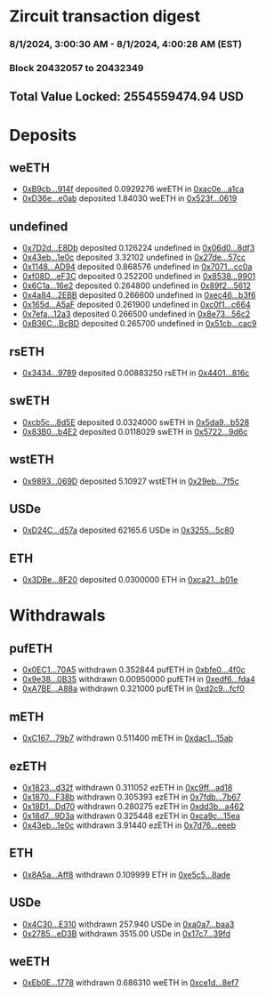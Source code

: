 # Zircuit transaction digest
### 8/1/2024, 3:00:30 AM - 8/1/2024, 4:00:28 AM (EST)
### Block 20432057 to 20432349

## Total Value Locked: 2554559474.94 USD

# Deposits
## weETH
- [0xB9cb...914f](https://etherscan.io/address/0xB9cbA937f98d9C71C297431D44b142E59569914f) deposited 0.0929276 weETH in [0xac0e...a1ca](https://etherscan.io/tx/0xB9cbA937f98d9C71C297431D44b142E59569914f)
- [0xD36e...e0ab](https://etherscan.io/address/0xD36e77a395C3839943c1b22221dB423816b0e0ab) deposited 1.84030 weETH in [0x523f...0619](https://etherscan.io/tx/0xD36e77a395C3839943c1b22221dB423816b0e0ab)
## undefined
- [0x7D2d...E8Db](https://etherscan.io/address/0x7D2d5f0B0518E21A70C39B2395Ca88588D53E8Db) deposited 0.126224 undefined in [0x06d0...8df3](https://etherscan.io/tx/0x7D2d5f0B0518E21A70C39B2395Ca88588D53E8Db)
- [0x43eb...1e0c](https://etherscan.io/address/0x43eb5e36cE7f3B27884d20971D5792fbf6211e0c) deposited 3.32102 undefined in [0x27de...57cc](https://etherscan.io/tx/0x43eb5e36cE7f3B27884d20971D5792fbf6211e0c)
- [0x1148...AD94](https://etherscan.io/address/0x114864aa49f4a9fE36f86e590558b48fB558AD94) deposited 0.868576 undefined in [0x7071...cc0a](https://etherscan.io/tx/0x114864aa49f4a9fE36f86e590558b48fB558AD94)
- [0xf08D...eF3C](https://etherscan.io/address/0xf08D0227497d1Cb01Ef06E57491E0E9d916FeF3C) deposited 0.252200 undefined in [0x8538...9901](https://etherscan.io/tx/0xf08D0227497d1Cb01Ef06E57491E0E9d916FeF3C)
- [0x6C1a...16e2](https://etherscan.io/address/0x6C1a58E52F376D43Ae12FaAE0B9Bf28B2Dd216e2) deposited 0.264800 undefined in [0x89f2...5612](https://etherscan.io/tx/0x6C1a58E52F376D43Ae12FaAE0B9Bf28B2Dd216e2)
- [0x4a84...2EBB](https://etherscan.io/address/0x4a84D97ea903b7578A4694bE49a2954FeA6C2EBB) deposited 0.266600 undefined in [0xec46...b3f6](https://etherscan.io/tx/0x4a84D97ea903b7578A4694bE49a2954FeA6C2EBB)
- [0x165d...A5aF](https://etherscan.io/address/0x165ddbDbC758D7076d6a3c15366117b04A34A5aF) deposited 0.261900 undefined in [0xc0f1...c664](https://etherscan.io/tx/0x165ddbDbC758D7076d6a3c15366117b04A34A5aF)
- [0x7efa...12a3](https://etherscan.io/address/0x7efa59Be55560945594fB009C667c5f169aa12a3) deposited 0.266500 undefined in [0x8e73...56c2](https://etherscan.io/tx/0x7efa59Be55560945594fB009C667c5f169aa12a3)
- [0xB36C...BcBD](https://etherscan.io/address/0xB36Ca349C35C57466e4705cb9d779A5a42C5BcBD) deposited 0.265700 undefined in [0x51cb...cac9](https://etherscan.io/tx/0xB36Ca349C35C57466e4705cb9d779A5a42C5BcBD)
## rsETH
- [0x3434...9789](https://etherscan.io/address/0x34349c5569e7B846c3558961552D2202760A9789) deposited 0.00883250 rsETH in [0x4401...816c](https://etherscan.io/tx/0x34349c5569e7B846c3558961552D2202760A9789)
## swETH
- [0xcb5c...8d5E](https://etherscan.io/address/0xcb5cFE32CA0b035C49EbFFcD94AE664CbA418d5E) deposited 0.0324000 swETH in [0x5da9...b528](https://etherscan.io/tx/0xcb5cFE32CA0b035C49EbFFcD94AE664CbA418d5E)
- [0x83B0...b4E2](https://etherscan.io/address/0x83B05dcDf9Fc5c621B66ee17c83A4Bc00a28b4E2) deposited 0.0118029 swETH in [0x5722...9d6c](https://etherscan.io/tx/0x83B05dcDf9Fc5c621B66ee17c83A4Bc00a28b4E2)
## wstETH
- [0x9893...069D](https://etherscan.io/address/0x98934414ab427C43B7e17aBA5AeC291Ce14B069D) deposited 5.10927 wstETH in [0x29eb...7f5c](https://etherscan.io/tx/0x98934414ab427C43B7e17aBA5AeC291Ce14B069D)
## USDe
- [0xD24C...d57a](https://etherscan.io/address/0xD24Cfe2d0fa81369ca6291c28ac5426e16B6d57a) deposited 62165.6 USDe in [0x3255...5c80](https://etherscan.io/tx/0xD24Cfe2d0fa81369ca6291c28ac5426e16B6d57a)
## ETH
- [0x3DBe...8F20](https://etherscan.io/address/0x3DBe1FF315B302d75796E26497D0C740ad148F20) deposited 0.0300000 ETH in [0xca21...b01e](https://etherscan.io/tx/0x3DBe1FF315B302d75796E26497D0C740ad148F20)
# Withdrawals
## pufETH
- [0x0EC1...70A5](https://etherscan.io/address/0x0EC1360FCAAF0F12B902387d74102888ff3B70A5) withdrawn 0.352844 pufETH in [0xbfe0...4f0c](https://etherscan.io/tx/0x0EC1360FCAAF0F12B902387d74102888ff3B70A5)
- [0x9e38...0B35](https://etherscan.io/address/0x9e387734bE3376b00A93797b8b7C5A5aBAE30B35) withdrawn 0.00950000 pufETH in [0xedf6...fda4](https://etherscan.io/tx/0x9e387734bE3376b00A93797b8b7C5A5aBAE30B35)
- [0xA7BE...A88a](https://etherscan.io/address/0xA7BE897E1a2Df90E050125a19128feE85554A88a) withdrawn 0.321000 pufETH in [0xd2c9...fcf0](https://etherscan.io/tx/0xA7BE897E1a2Df90E050125a19128feE85554A88a)
## mETH
- [0xC167...79b7](https://etherscan.io/address/0xC1676BD87A19b10B92950BBA52ABf07b35A379b7) withdrawn 0.511400 mETH in [0xdac1...15ab](https://etherscan.io/tx/0xC1676BD87A19b10B92950BBA52ABf07b35A379b7)
## ezETH
- [0x1823...d32f](https://etherscan.io/address/0x1823c5f0d0C08a1E63caCFed411016Bd77e0d32f) withdrawn 0.311052 ezETH in [0xc9ff...ad18](https://etherscan.io/tx/0x1823c5f0d0C08a1E63caCFed411016Bd77e0d32f)
- [0x1870...F38b](https://etherscan.io/address/0x1870Ac126D86166dcF1B3Fa5082c2219D19AF38b) withdrawn 0.305393 ezETH in [0x7fdb...7b67](https://etherscan.io/tx/0x1870Ac126D86166dcF1B3Fa5082c2219D19AF38b)
- [0x18D1...Dd70](https://etherscan.io/address/0x18D1bc7232f931534e20d5F2A615cd09064dDd70) withdrawn 0.280275 ezETH in [0xdd3b...a462](https://etherscan.io/tx/0x18D1bc7232f931534e20d5F2A615cd09064dDd70)
- [0x18d7...9D3a](https://etherscan.io/address/0x18d7560265c40DBd3baE63eF783f9017B93f9D3a) withdrawn 0.325448 ezETH in [0xca9c...15ea](https://etherscan.io/tx/0x18d7560265c40DBd3baE63eF783f9017B93f9D3a)
- [0x43eb...1e0c](https://etherscan.io/address/0x43eb5e36cE7f3B27884d20971D5792fbf6211e0c) withdrawn 3.91440 ezETH in [0x7d76...eeeb](https://etherscan.io/tx/0x43eb5e36cE7f3B27884d20971D5792fbf6211e0c)
## ETH
- [0x8A5a...Aff8](https://etherscan.io/address/0x8A5a0EBf8B752319Ddf93F5F0492ca00c1fDAff8) withdrawn 0.109999 ETH in [0xe5c5...8ade](https://etherscan.io/tx/0x8A5a0EBf8B752319Ddf93F5F0492ca00c1fDAff8)
## USDe
- [0x4C30...E310](https://etherscan.io/address/0x4C30Ae8533AEAB84f460eae3d6A750f01E38E310) withdrawn 257.940 USDe in [0xa0a7...baa3](https://etherscan.io/tx/0x4C30Ae8533AEAB84f460eae3d6A750f01E38E310)
- [0x2785...eD3B](https://etherscan.io/address/0x2785892D3cc01decBE4C758C12aFEE37eda7eD3B) withdrawn 3515.00 USDe in [0x17c7...39fd](https://etherscan.io/tx/0x2785892D3cc01decBE4C758C12aFEE37eda7eD3B)
## weETH
- [0xEb0E...1778](https://etherscan.io/address/0xEb0E1C488Ac074dede8016Ec9bd6257800521778) withdrawn 0.686310 weETH in [0xce1d...8ef7](https://etherscan.io/tx/0xEb0E1C488Ac074dede8016Ec9bd6257800521778)
